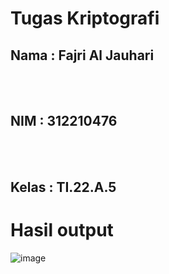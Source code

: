 # Tugas Kriptografi

## Nama : Fajri Al Jauhari
<br><br>
## NIM : 312210476
<br><br>
## Kelas : TI.22.A.5

# Hasil output

![image](https://github.com/user-attachments/assets/7a5af147-ddeb-4888-8979-5a1c6df75d01)
